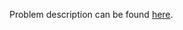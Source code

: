 Problem description can be found [here](https://www.hackerrank.com/challenges/designer-door-mat/problem).